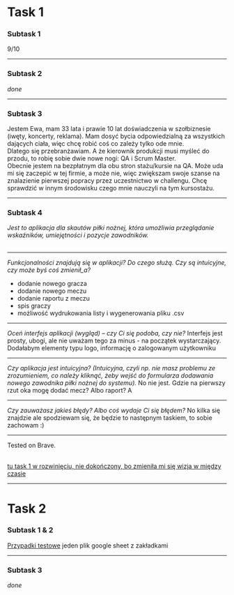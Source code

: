 # Task 1
### Subtask 1
9/10

***
### Subtask 2
<i>done</i> 

***
### Subtask 3
Jestem Ewa, mam 33 lata i prawie 10 lat doświadczenia w szołbiznesie (iwęty, koncerty, reklama). 
Mam dosyć bycia odpowiedzialną za wszystkich dających ciała, więc chcę robić coś co zależy tylko ode mnie.
<BR>
Dlatego się przebranżawiam. A że kierownik produkcji musi myśleć do przodu, to robię sobie dwie nowe nogi:
QA i Scrum Master.
<BR>
Obecnie jestem na bezpłatnym dla obu stron stażu/kursie na QA. Może uda mi się zaczepić w tej firmie, a może nie, więc 
zwiększam swoje szanse na znalazienie pierwszej popracy przez uczestnictwo w challengu. 
Chcę sprawdzić w innym środowisku czego mnie nauczyli na tym kursostażu.

***
### Subtask 4
<i>Jest to aplikacja dla skautów piłki nożnej, która umożliwia przeglądanie wskaźników, umiejętności i pozycje zawodników.</i>
<BR><BR>  
 ***
<i>Funkcjonalności znajdują się w aplikacji? Do czego służą. Czy są intuicyjne, czy może byś coś zmienił_a? </i>
* dodanie nowego gracza
* dodanie nowego meczu
* dodanie raportu z meczu
* spis graczy
* możliwość wydrukowania listy i wygenerowania pliku .csv
***
<i>Oceń interfejs aplikacji (wygląd) – czy Ci się podoba, czy nie?</i>
Interfejs jest prosty, ubogi, ale nie uważam tego za minus - na początek wystarczający. Dodałabym elementy typu logo, informację o zalogowanym użytkowniku 
***
   
<i>Czy aplikacja jest intuicyjna? (Intuicyjna, czyli np. nie masz problemu ze zrozumieniem, co należy kliknąć, żeby wejść do formularza dodawania nowego zawodnika piłki nożnej do systemu).</I>
No nie jest. Gdzie na pierwszy rzut oka mogę dodać mecz? Albo raport? A
***
   <i>Czy zauważasz jakieś błędy? Albo coś wydaje Ci się błędem? </i>
   No kilka się znajdzie ale spodziewam się, że będzie to następnym taskiem, to sobie zachowam :)
***
Tested on Brave.<BR><BR>

[tu task 1 w rozwinięciu, nie dokończony, bo zmieniła mi się wizja w między czasie](https://github.com/snorlaxeve/challenge_portfolio_ewa/wiki/Readme-v01)
   
***
   
# Task 2
   
### Subtask 1 & 2
[Przypadki testowe](https://docs.google.com/spreadsheets/d/1CDK7us9w0jQDl_VsfiwmI2Ei3JcWl5vY85XZlH__Ujc/edit#gid=2120182824)
jeden plik google sheet z zakładkami
***
   
### Subtask 3
<i>done</i> 
